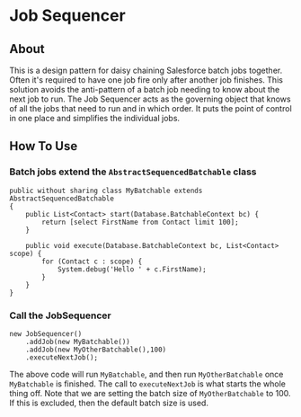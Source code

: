 # Job Sequencer

## About

This is a design pattern for daisy chaining Salesforce batch jobs together. Often it's required to have one job fire only after another job finishes. This solution avoids the anti-pattern of a batch job needing to know about the next job to run. The Job Sequencer acts as the governing object that knows of all the jobs that need to run and in which order. It puts the point of control in one place and simplifies the individual jobs.

## How To Use

### Batch jobs extend the `AbstractSequencedBatchable` class

```
public without sharing class MyBatchable extends AbstractSequencedBatchable 
{    
    public List<Contact> start(Database.BatchableContext bc) {
        return [select FirstName from Contact limit 100];
    }

    public void execute(Database.BatchableContext bc, List<Contact> scope) {
        for (Contact c : scope) {
            System.debug('Hello ' + c.FirstName);
        }
    }
}
```

### Call the JobSequencer

```
new JobSequencer()
    .addJob(new MyBatchable())
    .addJob(new MyOtherBatchable(),100)
    .executeNextJob();
```

The above code will run `MyBatchable`, and then run `MyOtherBatchable` once `MyBatchable` is finished. The call to `executeNextJob` is what starts the whole thing off. Note that we are setting the batch size of `MyOtherBatchable` to 100. If this is excluded, then the default batch size is used.


